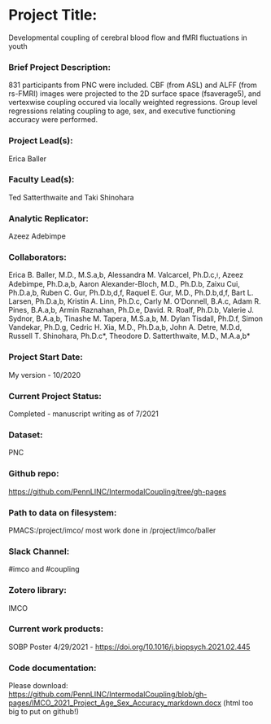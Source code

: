 # Project Title:
Developmental coupling of cerebral blood flow and fMRI fluctuations in youth

### Brief Project Description:
831 participants from PNC were included. CBF (from ASL) and ALFF (from rs-FMRI) images were projected to the 2D surface space (fsaverage5), and vertexwise coupling occured via locally weighted regressions. Group level regressions relating coupling to age, sex, and executive functioning accuracy were performed.

### Project Lead(s):
Erica Baller

### Faculty Lead(s):
Ted Satterthwaite and Taki Shinohara

### Analytic Replicator:
Azeez Adebimpe

### Collaborators:
Erica B. Baller, M.D., M.S.a,b, Alessandra M. Valcarcel, Ph.D.c,⟊, Azeez Adebimpe, Ph.D.a,b, Aaron Alexander-Bloch, M.D., Ph.D.b, Zaixu Cui, Ph.D.a,b, Ruben C. Gur, Ph.D.b,d,f, Raquel E. Gur, M.D., Ph.D.b,d,f, Bart L. Larsen, Ph.D.a,b, Kristin A. Linn, Ph.D.c, Carly M. O’Donnell, B.A.c, Adam R. Pines, B.A.a,b, Armin Raznahan, Ph.D.e, David. R. Roalf, Ph.D.b, Valerie J. Sydnor, B.A.a,b, Tinashe M. Tapera, M.S.a,b, M. Dylan Tisdall, Ph.D.f, Simon Vandekar, Ph.D.g, Cedric H. Xia, M.D., Ph.D.a,b, John A. Detre, M.D.d, Russell T. Shinohara, Ph.D.c*, Theodore D. Satterthwaite, M.D., M.A.a,b*

### Project Start Date:
My version - 10/2020

### Current Project Status:
Completed - manuscript writing as of 7/2021

### Dataset:
PNC

### Github repo:
https://github.com/PennLINC/IntermodalCoupling/tree/gh-pages

### Path to data on filesystem:
PMACS:/project/imco/
most work done in /project/imco/baller

### Slack Channel:
#imco and #coupling

### Zotero library:
IMCO

### Current work products:
SOBP Poster 4/29/2021 - https://doi.org/10.1016/j.biopsych.2021.02.445

### Code documentation:
Please download: https://github.com/PennLINC/IntermodalCoupling/blob/gh-pages/IMCO_2021_Project_Age_Sex_Accuracy_markdown.docx (html too big to put on github!) 

